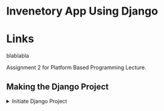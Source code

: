 # Invenetory App Using Django

# Links
blablabla

Assignment 2 for Platform Based Programming Lecture.

## Making the Django Project
<details>
<summary> Initiate Django Project </summary>

1. Create a new directory named "inventory." 
    ```sh
    mkdir inventory
    cd inventory
    ```

2. Create new virtual environment.
    ```python
    python -m venv env
    ```
</details>
